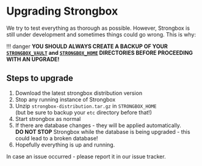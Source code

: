 # Upgrading Strongbox

We try to test everything as thorough as possible. However, Strongbox is still under development and sometimes things
could go wrong. This is why: 

!!! danger
    **YOU SHOULD ALWAYS CREATE A BACKUP OF YOUR [`STRONGBOX_VAULT`](./application-properties.md) and 
    [`STRONGBOX_HOME`](./application-properties.md) DIRECTORIES BEFORE PROCEEDING WITH AN UPGRADE!** 


## Steps to upgrade

1. Download the latest strongbox distribution version
2. Stop any running instance of Strongbox
3. Unzip `strongbox-distribution.tar.gz` in `STRONGBOX_HOME`  
   (but be sure to backup your `etc` directory before that!)
4. Start strongbox as normal
5. If there are database changes - they will be applied automatically.   
    **DO NOT STOP** Strongbox while the database is being upgraded - this could lead to a broken database!
6. Hopefully everything is up and running. 

In case an issue occurred - please report it in our issue tracker. 
